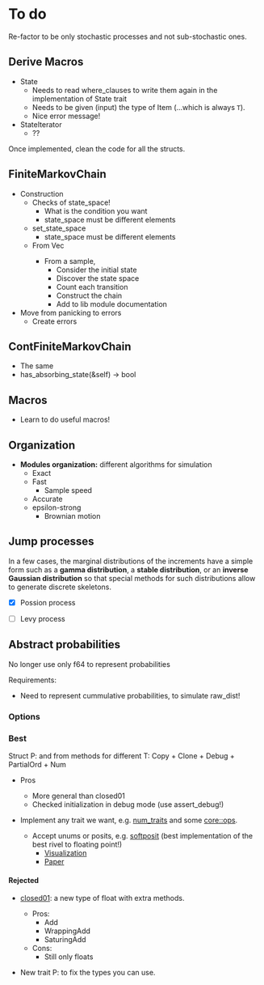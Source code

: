 # To do

Re-factor to be only stochastic processes and not sub-stochastic ones.

## Derive Macros

- State
  - Needs to read where_clauses to write them again in the implementation of State trait
  - Needs to be given (input) the type of Item (...which is always `T`). 
  - Nice error message!
- StateIterator
  - ??

Once implemented, clean the code for all the structs. 

## FiniteMarkovChain

- Construction
  - Checks of state_space!
    - What is the condition you want
    - state_space must be different elements
  - set_state_space
    - state_space must be different elements
  - From Vec<T>
    - From a sample, 
      - Consider the initial state
      - Discover the state space
      - Count each transition
      - Construct the chain 
      - Add to lib module documentation
- Move from panicking to errors
  - Create errors

## ContFiniteMarkovChain

- The same
- has_absorbing_state(&self) -> bool

## Macros

- Learn to do useful macros!

## Organization

- **Modules organization:** different algorithms for simulation
  - Exact
  - Fast
    - Sample speed
  - Accurate
  - epsilon-strong
    - Brownian motion

## Jump processes

In a few cases, the marginal distributions of the increments have a simple form such as a **gamma distribution**, a **stable distribution**, or an **inverse Gaussian distribution** so that special methods for such distributions allow to generate discrete skeletons.  

- [x] Possion process
- [ ] Levy process



## Abstract probabilities

No longer use only f64 to represent probabilities

Requirements:

- Need to represent cummulative probabilities, to simulate raw_dist!

### Options

### Best

Struct P<T>: and from methods for different T: Copy + Clone + Debug + PartialOrd + Num

- Pros

  - More general than closed01
  - Checked initialization in debug mode (use assert_debug!)
- Implement any trait we want, e.g. [num_traits](https://docs.rs/num-traits/0.2.12/num_traits/index.html) and some [core::ops](https://doc.rust-lang.org/nightly/core/ops/index.html).
  - Accept unums or posits, e.g. [softposit](https://crates.io/crates/softposit) (best implementation of the best rivel to floating point!)
    - [Visualization](https://cse512-19s.github.io/FP-Well-Rounded/)
    - [Paper](http://www.johngustafson.net/pdfs/BeatingFloatingPoint.pdf)

#### Rejected

- [closed01](https://crates.io/crates/closed01): a new type of float with extra methods. 
  - Pros:
    - Add
    - WrappingAdd
    - SaturingAdd
  - Cons:
    - Still only floats
  
- New trait P: to fix the types you can use.
